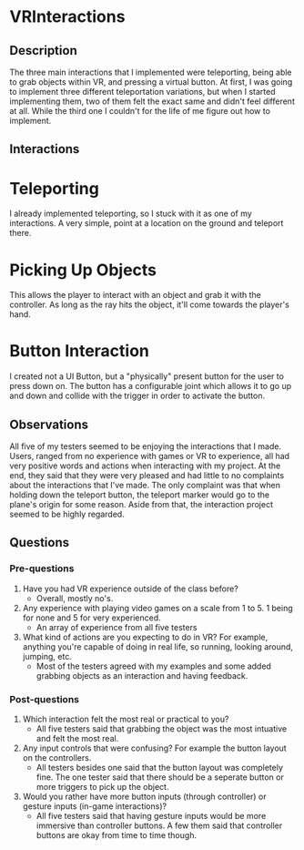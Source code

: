 # VRInteractions

## Description
The three main interactions that I implemented were teleporting, being able to grab objects within VR, and pressing a virtual button. At first, I was going to implement three different teleportation variations, but when I started implementing them, two of them felt the exact same and didn't feel different at all. While the third one I couldn't for the life of me figure out how to implement.

## Interactions
# Teleporting
I already implemented teleporting, so I stuck with it as one of my interactions. A very simple, point at a location on the ground and teleport there.
# Picking Up Objects
This allows the player to interact with an object and grab it with the controller. As long as the ray hits the object, it'll come towards the player's hand.
# Button Interaction
I created not a UI Button, but a "physically" present button for the user to press down on. The button has a configurable joint which allows it to go up and down and collide with the trigger in order to activate the button.

## Observations
All five of my testers seemed to be enjoying the interactions that I made. Users, ranged from no experience with games or VR to experience, all had very positive words and actions when interacting with my project. At the end, they said that they were very pleased and had little to no complaints about the interactions that I've made. The only complaint was that when holding down the teleport button, the teleport marker would go to the plane's origin for some reason. Aside from that, the interaction project seemed to be highly regarded.

## Questions
### Pre-questions
1. Have you had VR experience outside of the class before?
   - Overall, mostly no's.
2. Any experience with playing video games on a scale from 1 to 5. 1 being for none and 5 for very experienced.
   - An array of experience from all five testers
3. What kind of actions are you expecting to do in VR? For example, anything you're capable of doing in real life, so running, looking around, jumping, etc.
   - Most of the testers agreed with my examples and some added grabbing objects as an interaction and having feedback.
### Post-questions
1. Which interaction felt the most real or practical to you?
   - All five testers said that grabbing the object was the most intuative and felt the most real.
2. Any input controls that were confusing? For example the button layout on the controllers.
   - All testers besides one said that the button layout was completely fine. The one tester said that there should be a seperate button or more triggers to pick up the object.
3. Would you rather have more button inputs (through controller) or gesture inputs (in-game interactions)?
   - All five testers said that having gesture inputs would be more immersive than controller buttons. A few them said that controller buttons are okay from time to time though.

